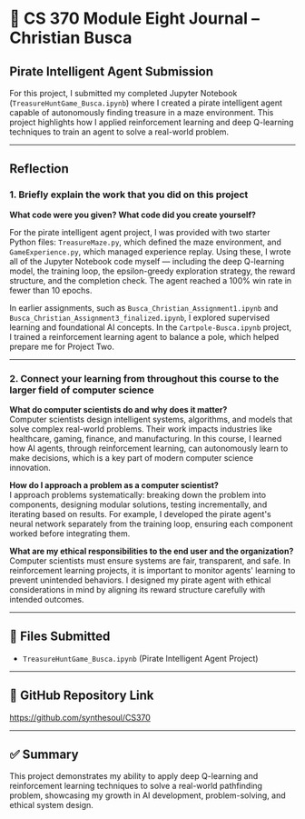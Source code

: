 # 📜 CS 370 Module Eight Journal – Christian Busca

## Pirate Intelligent Agent Submission

For this project, I submitted my completed Jupyter Notebook (`TreasureHuntGame_Busca.ipynb`) where I created a pirate intelligent agent capable of autonomously finding treasure in a maze environment. This project highlights how I applied reinforcement learning and deep Q-learning techniques to train an agent to solve a real-world problem.

---

## Reflection

### 1. Briefly explain the work that you did on this project
**What code were you given? What code did you create yourself?**

For the pirate intelligent agent project, I was provided with two starter Python files: `TreasureMaze.py`, which defined the maze environment, and `GameExperience.py`, which managed experience replay. Using these, I wrote all of the Jupyter Notebook code myself — including the deep Q-learning model, the training loop, the epsilon-greedy exploration strategy, the reward structure, and the completion check. The agent reached a 100% win rate in fewer than 10 epochs.

In earlier assignments, such as `Busca_Christian_Assignment1.ipynb` and `Busca_Christian_Assignment3_finalized.ipynb`, I explored supervised learning and foundational AI concepts. In the `Cartpole-Busca.ipynb` project, I trained a reinforcement learning agent to balance a pole, which helped prepare me for Project Two.

---

### 2. Connect your learning from throughout this course to the larger field of computer science

**What do computer scientists do and why does it matter?**  
Computer scientists design intelligent systems, algorithms, and models that solve complex real-world problems. Their work impacts industries like healthcare, gaming, finance, and manufacturing. In this course, I learned how AI agents, through reinforcement learning, can autonomously learn to make decisions, which is a key part of modern computer science innovation.

**How do I approach a problem as a computer scientist?**  
I approach problems systematically: breaking down the problem into components, designing modular solutions, testing incrementally, and iterating based on results. For example, I developed the pirate agent's neural network separately from the training loop, ensuring each component worked before integrating them.

**What are my ethical responsibilities to the end user and the organization?**  
Computer scientists must ensure systems are fair, transparent, and safe. In reinforcement learning projects, it is important to monitor agents' learning to prevent unintended behaviors. I designed my pirate agent with ethical considerations in mind by aligning its reward structure carefully with intended outcomes.

---

## 📎 Files Submitted
- `TreasureHuntGame_Busca.ipynb` (Pirate Intelligent Agent Project)

---

## 🚀 GitHub Repository Link
https://github.com/synthesoul/CS370

---

## ✅ Summary

This project demonstrates my ability to apply deep Q-learning and reinforcement learning techniques to solve a real-world pathfinding problem, showcasing my growth in AI development, problem-solving, and ethical system design.

